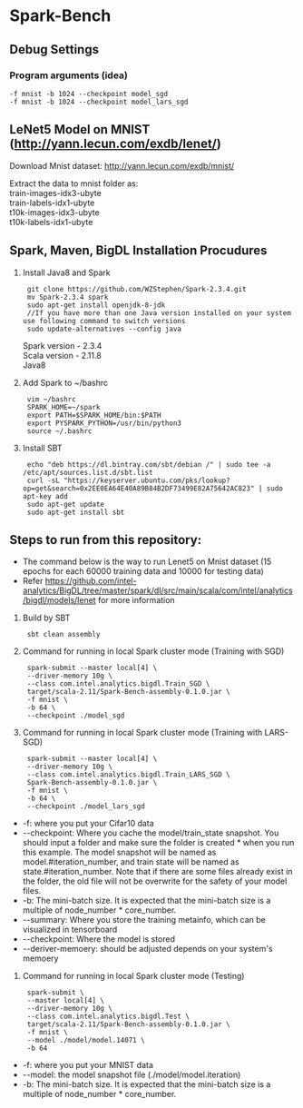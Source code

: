 # Spark-Bench

## Debug Settings
### Program arguments (idea)
    -f mnist -b 1024 --checkpoint model_sgd
    -f mnist -b 1024 --checkpoint model_lars_sgd


## LeNet5 Model on MNIST (http://yann.lecun.com/exdb/lenet/)

Download Mnist dataset: http://yann.lecun.com/exdb/mnist/

Extract the data to mnist folder as:  
train-images-idx3-ubyte  
train-labels-idx1-ubyte  
t10k-images-idx3-ubyte  
t10k-labels-idx1-ubyte  
## Spark, Maven, BigDL Installation Procudures
1. Install Java8 and Spark

        git clone https://github.com/WZStephen/Spark-2.3.4.git
        mv Spark-2.3.4 spark
        sudo apt-get install openjdk-8-jdk
        //If you have more than one Java version installed on your system use following command to switch versions
        sudo update-alternatives --config java 
    Spark version - 2.3.4  
    Scala version - 2.11.8  
    Java8
2. Add Spark to ~/bashrc

        vim ~/bashrc
        SPARK_HOME=~/spark
        export PATH=$SPARK_HOME/bin:$PATH
        export PYSPARK_PYTHON=/usr/bin/python3
        source ~/.bashrc
3. Install SBT

        echo "deb https://dl.bintray.com/sbt/debian /" | sudo tee -a /etc/apt/sources.list.d/sbt.list
        curl -sL "https://keyserver.ubuntu.com/pks/lookup?op=get&search=0x2EE0EA64E40A89B84B2DF73499E82A75642AC823" | sudo apt-key add
        sudo apt-get update
        sudo apt-get install sbt


        
## Steps to run from this repository:
* The command below is the way to run Lenet5 on Mnist dataset (15 epochs for each 60000 training data and 10000 for testing data)
* Refer https://github.com/intel-analytics/BigDL/tree/master/spark/dl/src/main/scala/com/intel/analytics/bigdl/models/lenet for more information
1. Build by SBT

        sbt clean assembly
2. Command for running in local Spark cluster mode (Training with SGD)  
        
        spark-submit --master local[4] \
        --driver-memory 10g \
        --class com.intel.analytics.bigdl.Train_SGD \
        target/scala-2.11/Spark-Bench-assembly-0.1.0.jar \
        -f mnist \
        -b 64 \
        --checkpoint ./model_sgd
3. Command for running in local Spark cluster mode (Training with LARS-SGD)  

        spark-submit --master local[4] \
        --driver-memory 10g \
        --class com.intel.analytics.bigdl.Train_LARS_SGD \
        Spark-Bench-assembly-0.1.0.jar \
        -f mnist \
        -b 64 \
        --checkpoint ./model_lars_sgd
* -f: where you put your Cifar10 data
* --checkpoint: Where you cache the model/train_state snapshot. You should input a folder and make sure the folder is created * when you run this example. The model snapshot will be named as model.#iteration_number, and train state will be named as state.#iteration_number. Note that if there are some files already exist in the folder, the old file will not be overwrite for the safety of your model files.
* -b: The mini-batch size. It is expected that the mini-batch size is a multiple of node_number * core_number.
* --summary: Where you store the training metainfo, which can be visualized in tensorboard
* --checkpoint: Where the model is stored
* --deriver-memoery: should be adjusted depends on your system's memoery
1. Command for running in local Spark cluster mode (Testing)
        
        spark-submit \
        --master local[4] \
        --driver-memory 10g \
        --class com.intel.analytics.bigdl.Test \
        target/scala-2.11/Spark-Bench-assembly-0.1.0.jar \
        -f mnist \
        --model ./model/model.14071 \
        -b 64
* -f: where you put your MNIST data
* --model: the model snapshot file (./model/model.iteration)
* -b: The mini-batch size. It is expected that the mini-batch size is a multiple of node_number * core_number.
    
